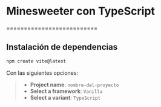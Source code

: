 # Minesweeter con TypeScript
==========================

## Instalación de dependencias

```bash
npm create vite@latest
```

Con las siguientes opciones:
> - **Project name**: `nombre-del-proyecto`
> - **Select a framework**: `Vanilla`
> - **Select a variant**: `TypeScript`